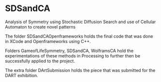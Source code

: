 # SDSandCA
Analysis of Symmetry using Stochastic Diffusion Search and use of Cellular Automaton to create novel patterns

The folder SDSandCAOpenframeworks holds the final code that was done in XCode and Openframeworks using C++.

Folders GameofLifeSymmetry, SDSandCA, WolframsCA hold the experimentations of these methods in Processing to further then be successfully applied to the project. 

The extra folder DArtSubmission holds the piece that was submitted for the DART exhibition.
